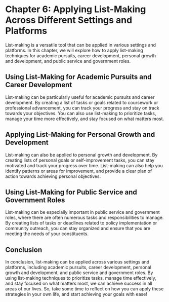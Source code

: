 Chapter 6: Applying List-Making Across Different Settings and Platforms
=======================================================================

List-making is a versatile tool that can be applied in various settings and platforms. In this chapter, we will explore how to apply list-making techniques for academic pursuits, career development, personal growth and development, and public service and government roles.

Using List-Making for Academic Pursuits and Career Development
--------------------------------------------------------------

List-making can be particularly useful for academic pursuits and career development. By creating a list of tasks or goals related to coursework or professional advancement, you can track your progress and stay on track towards your objectives. You can also use list-making to prioritize tasks, manage your time more effectively, and stay focused on what matters most.

Applying List-Making for Personal Growth and Development
--------------------------------------------------------

List-making can also be applied to personal growth and development. By creating lists of personal goals or self-improvement tasks, you can stay motivated and track your progress over time. List-making can also help you identify patterns or areas for improvement, and provide a clear plan of action towards achieving personal objectives.

Using List-Making for Public Service and Government Roles
---------------------------------------------------------

List-making can be especially important in public service and government roles, where there are often numerous tasks and responsibilities to manage. By creating lists of tasks or deadlines related to policy implementation or community outreach, you can stay organized and ensure that you are meeting the needs of your constituents.

Conclusion
----------

In conclusion, list-making can be applied across various settings and platforms, including academic pursuits, career development, personal growth and development, and public service and government roles. By using list-making techniques to prioritize tasks, manage time effectively, and stay focused on what matters most, we can achieve success in all areas of our lives. So, take some time to reflect on how you can apply these strategies in your own life, and start achieving your goals with ease!

